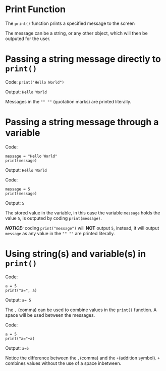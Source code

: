 # Print Function 

The `print()` function prints a specified message to the screen

The message can be a string, or any other object, which will then be outputed for the user.

# Passing a string message directly to `print()`

Code: `print("Hello World")`

Output: `Hello World`
 
Messages in the `"" ""` (quotation marks) are printed literally.

# Passing a string message through a variable

Code: 
```
message = "Hello World"
print(message)
```
Output: `Hello World`

Code: 
```
message = 5
print(message)
```
Output: `5` 

The stored value in the variable, in this case the variable `message` holds the value `5`, is outputed by coding `print(message)`.

***NOTICE:*** coding `print("message")` will **NOT** output `5`, instead, it will output `message` as any value in the `"" ""` are printed literally.

# Using **string(s)** and **variable(s)** in `print()`

Code: 
```
a = 5 
print("a=", a)
```

Output: `a= 5`

The `,` (comma) can be used to combine values in the `print()` function. A space will be used between the messages.

Code: 
```
a = 5
print("a="+a)
```

Output: `a=5`

Notice the difference between the `,`(comma) and the `+`(addition symbol). `+`  combines values without the use of a space inbetween.
